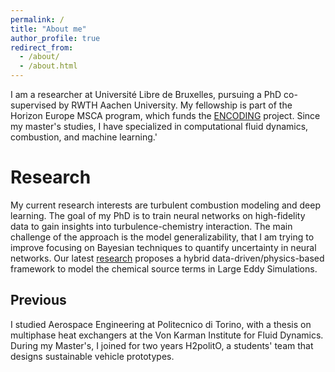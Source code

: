 ```yaml
---
permalink: /
title: "About me"
author_profile: true
redirect_from: 
  - /about/
  - /about.html
---
```


I am a researcher at Université Libre de Bruxelles, pursuing a PhD co-supervised by RWTH Aachen University. My fellowship is part of the Horizon Europe MSCA program, which funds the [ENCODING](https://encoding.ulb.be) project. Since my master's studies, I have specialized in computational fluid dynamics, combustion, and machine learning.'

Research
======
My current research interests are turbulent combustion modeling and deep learning. The goal of my PhD is to train neural networks on high-fidelity data to gain insights into turbulence-chemistry interaction. The main challenge of the approach is the model generalizability, that I am trying to improve focusing on Bayesian techniques to quantify uncertainty in neural networks. Our latest [research](https://link.springer.com/article/10.1007/s10494-024-00626-3) proposes a hybrid data-driven/physics-based framework to model the chemical source terms in Large Eddy Simulations.

Previous
------
I studied Aerospace Engineering at Politecnico di Torino, with a thesis on multiphase heat exchangers at the Von Karman Institute for Fluid Dynamics. During my Master's, I joined for two years H2politO, a students' team that designs sustainable vehicle prototypes.

